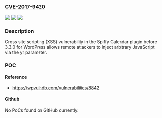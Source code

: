 ### [CVE-2017-9420](https://cve.mitre.org/cgi-bin/cvename.cgi?name=CVE-2017-9420)
![](https://img.shields.io/static/v1?label=Product&message=n%2Fa&color=blue)
![](https://img.shields.io/static/v1?label=Version&message=n%2Fa&color=blue)
![](https://img.shields.io/static/v1?label=Vulnerability&message=n%2Fa&color=brighgreen)

### Description

Cross site scripting (XSS) vulnerability in the Spiffy Calendar plugin before 3.3.0 for WordPress allows remote attackers to inject arbitrary JavaScript via the yr parameter.

### POC

#### Reference
- https://wpvulndb.com/vulnerabilities/8842

#### Github
No PoCs found on GitHub currently.

